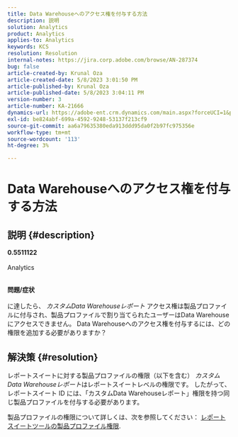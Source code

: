 ```yaml
---
title: Data Warehouseへのアクセス権を付与する方法
description: 説明
solution: Analytics
product: Analytics
applies-to: Analytics
keywords: KCS
resolution: Resolution
internal-notes: https://jira.corp.adobe.com/browse/AN-287374
bug: false
article-created-by: Krunal Oza
article-created-date: 5/8/2023 3:01:50 PM
article-published-by: Krunal Oza
article-published-date: 5/8/2023 3:04:11 PM
version-number: 3
article-number: KA-21666
dynamics-url: https://adobe-ent.crm.dynamics.com/main.aspx?forceUCI=1&pagetype=entityrecord&etn=knowledgearticle&id=1610a63c-b1ed-ed11-8849-6045bd006268
exl-id: be824abf-699a-4592-9248-53137f213cf9
source-git-commit: aa6a79635380eda913ddd95da0f2b97fc975356e
workflow-type: tm+mt
source-wordcount: '113'
ht-degree: 3%

---
```


# Data Warehouseへのアクセス権を付与する方法

## 説明 {#description}

<b>0.5511122</b><br><br>Analytics<br><br>

<b>問題/症状</b><br><br>に達したら、 *カスタムData Warehouseレポート* アクセス権は製品プロファイルに付与され、製品プロファイルで割り当てられたユーザーはData Warehouseにアクセスできません。 Data Warehouseへのアクセス権を付与するには、どの権限を追加する必要がありますか？<br>

## 解決策 {#resolution}


レポートスイートに対する製品プロファイルの権限（以下を含む） *カスタムData Warehouseレポート*&#x200B;はレポートスイートレベルの権限です。 したがって、レポートスイート ID には、「カスタムData Warehouseレポート」権限を持つ同じ製品プロファイルを付与する必要があります。

製品プロファイルの権限について詳しくは、次を参照してください： [レポートスイートツールの製品プロファイル権限](https://experienceleague.adobe.com/docs/analytics/admin/admin-console/permissions/report-suite-tools.html?lang=en).
